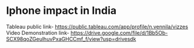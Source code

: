 # Iphone impact in India

Tableau public link- https://public.tableau.com/app/profile/n.vennila/vizzes
Video Demonstration link- https://drive.google.com/file/d/1Bb5Ob-SCX98qoZGeulhuvPxaGHCCmf_f/view?usp=drivesdk
